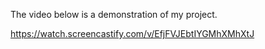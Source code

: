 The video below is a demonstration of my project.

https://watch.screencastify.com/v/EfjFVJEbtIYGMhXMhXtJ